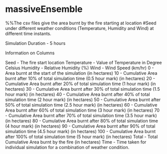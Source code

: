 # massiveEnsemble

%%The csv files give the area burnt by the fire starting at location #Seed under different weather conditions (Temperature, Humidity and Wind) at different time instants.

Simulation Duration - 5 hours

Information on Columns

Seed        - The fire start location
Temperature - Value of Temperature in Degree Celsius
Humidity    - Relative Humidity (%)
Wind        - Wind Speed (km/hr)
0           - Area burnt at the start of the simulation (in hectares) 
10          - Cumulative Area burnt after 10% of total simulation time (0.5 hour mark) (in hectares) 
20          - Cumulative Area burnt after 20% of total simulation time (1 hour mark) (in hectares) 
30          - Cumulative Area burnt after 30% of total simulation time (1.5 hour mark) (in hectares) 
40          - Cumulative Area burnt after 40% of total simulation time (2 hour mark) (in hectares) 
50          - Cumulative Area burnt after 50% of total simulation time (2.5 hour mark) (in hectares) 
60          - Cumulative Area burnt after 60% of total simulation time (3 hour mark) (in hectares) 
70          - Cumulative Area burnt after 70% of total simulation time (3.5 hour mark) (in hectares) 
80          - Cumulative Area burnt after 80% of total simulation time (4 hour mark) (in hectares) 
90          - Cumulative Area burnt after 90% of total simulation time (4.5 hour mark) (in hectares) 
100         - Cumulative Area burnt after 100% of total simulation time (5 hour mark) (in hectares) 
Total       - Total Cumulative Area burnt by the fire (in hectares) 
Time        - Time taken for individual simulation for a combination of weather condition.


